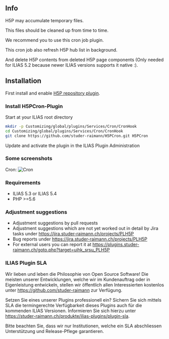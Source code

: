 ## Info
H5P may accumulate temporary files.

This files should be cleaned up from time to time.

We recommend you to use this cron job plugin.

This cron job also refresh H5P hub list in background.

And delete H5P contents from deleted H5P page components (Only needed for ILIAS 5.2 because newer ILIAS versions supports it native :).

## Installation

First install and enable [H5P repository plugin](https://github.com/studer-raimann/H5P).

### Install H5PCron-Plugin
Start at your ILIAS root directory
```bash
mkdir -p Customizing/global/plugins/Services/Cron/CronHook
cd Customizing/global/plugins/Services/Cron/CronHook
git clone https://github.com/studer-raimann/H5PCron.git H5PCron
```
Update and activate the plugin in the ILIAS Plugin Administration

### Some screenshots
Cron:
![Cron](./doc/screenshots/cron.png)

### Requirements
* ILIAS 5.3 or ILIAS 5.4
* PHP >=5.6

### Adjustment suggestions
* Adjustment suggestions by pull requests
* Adjustment suggestions which are not yet worked out in detail by Jira tasks under https://jira.studer-raimann.ch/projects/PLH5P
* Bug reports under https://jira.studer-raimann.ch/projects/PLH5P
* For external users you can report it at https://plugins.studer-raimann.ch/goto.php?target=uihk_srsu_PLH5P

### ILIAS Plugin SLA
Wir lieben und leben die Philosophie von Open Source Software! Die meisten unserer Entwicklungen, welche wir im Kundenauftrag oder in Eigenleistung entwickeln, stellen wir öffentlich allen Interessierten kostenlos unter https://github.com/studer-raimann zur Verfügung.

Setzen Sie eines unserer Plugins professionell ein? Sichern Sie sich mittels SLA die termingerechte Verfügbarkeit dieses Plugins auch für die kommenden ILIAS Versionen. Informieren Sie sich hierzu unter https://studer-raimann.ch/produkte/ilias-plugins/plugin-sla.

Bitte beachten Sie, dass wir nur Institutionen, welche ein SLA abschliessen Unterstützung und Release-Pflege garantieren.
